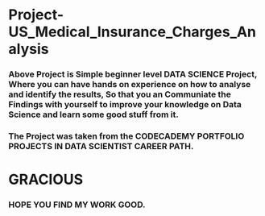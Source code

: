 # Project-US_Medical_Insurance_Charges_Analysis
### Above Project is Simple beginner level DATA SCIENCE Project, Where you can have hands on experience on how to analyse and identify the results, So that you an Communiate the Findings with yourself to improve your knowledge on Data Science and learn some good stuff from it.
### The Project was taken from the CODECADEMY PORTFOLIO PROJECTS IN DATA SCIENTIST CAREER PATH.

# GRACIOUS 
### HOPE YOU FIND MY WORK GOOD.
